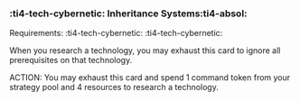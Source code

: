 ### :ti4-tech-cybernetic: **Inheritance Systems**:ti4-absol:

Requirements: :ti4-tech-cybernetic: :ti4-tech-cybernetic:

When you research a technology, you may exhaust this card to ignore all prerequisites on that technology.

ACTION: You may exhaust this card and spend 1 command token from your strategy pool and 4 resources to research a technology.
